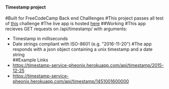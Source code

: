 #### Timestamp project

#Built for FreeCodeCamp Back end Challlenges
#This project passes all test of [this](https://www.freecodecamp.org/learn/apis-and-microservices/apis-and-microservices-projects/timestamp-microservice) challenge
#The live app is hosted [here](https://timestamp-service-pheonix.herokuapp.com/)
##Working
#This app recieves GET requests on /api/timestamp/ with arguments:

- Timestamp in milliseconds
- Date strings compliant with ISO-8601 (e.g. "2016-11-20")
  #The app responds with a json object containing a unix timestamp and a date string  
  ##Example Links
- https://timestamp-service-pheonix.herokuapp.com/api/timestamp/2015-12-25
- https://timestamp-service-pheonix.herokuapp.com/api/timestamp/1451001600000
